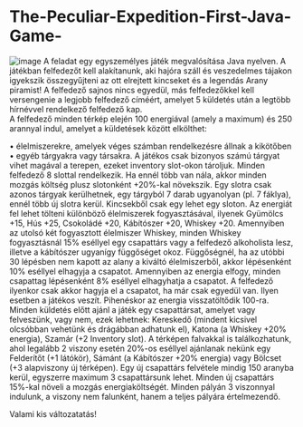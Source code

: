 # The-Peculiar-Expedition-First-Java-Game-
![image](https://user-images.githubusercontent.com/68961069/192540617-3caf35dd-8531-47e4-9a1d-702eaf77ef03.png)
A feladat egy egyszemélyes játék megvalósítása Java 
nyelven. A játékban felfedezőt kell alakítanunk, aki hajóra száll 
és veszedelmes tájakon igyekszik összegyűjteni az ott elrejtett 
kincseket és a legendás Arany piramist! A felfedező sajnos 
nincs egyedül, más felfedezőkkel kell versengenie a legjobb 
felfedező címéért, amelyet 5 küldetés után a legtöbb hírnévvel 
rendelkező felfedező kap. <br>
A felfedező minden térkép elején 100 energiával
(amely a maximum) és 250 arannyal indul, amelyet a 
küldetések között elkölthet:

• élelmiszerekre, amelyek véges számban rendelkezésre állnak a kikötőben
• egyéb tárgyakra vagy társakra.
A játékos csak bizonyos számú tárgyat vihet magával a terepen, ezeket inventory slot-okon tároljuk. 
Minden felfedező 8 slottal rendelkezik. Ha ennél több van nála, akkor minden mozgás költség plusz 
slotonként +20%-kal növekszik. Egy slotra csak azonos tárgyak kerülhetnek, egy tárgyból 7 darab 
ugyanolyan (pl. 7 fáklya), ennél több új slotra kerül. Kincsekből csak egy lehet egy sloton.
Az energiát fel lehet tölteni különböző élelmiszerek fogyasztásával, ilyenek Gyümölcs +15, 
Hús +25, Csokoládé +20, Kábítószer +20, Whiskey +20. Amennyiben az utolsó két fogyasztott 
élelmiszer Whiskey, minden Whiskey fogyasztásnál 15% eséllyel egy csapattárs vagy a felfedező 
alkoholista lesz, illetve a kábítószer ugyanígy függőséget okoz. Függőségnél, ha az utóbbi 30 
lépésben nem kapott az alany a kiváltó élelmiszerből, akkor lépésenként 10% eséllyel elhagyja a 
csapatot. Amennyiben az energia elfogy, minden csapattag lépésenként 8% eséllyel elhagyhatja a 
csapatot. A felfedező ilyenkor csak akkor hagyja el a csapatot, ha már csak egyedül van. Ilyen 
esetben a játékos veszít. Pihenéskor az energia visszatöltődik 100-ra.
Minden küldetés előtt ajánl a játék egy csapattársat, amelyet vagy felveszünk, vagy nem, 
ezek lehetnek: Kereskedő (mindent kicsivel olcsóbban vehetünk és drágábban adhatunk el), 
Katona (a Whiskey +20% energia), Szamár (+2 Inventory slot). A térképen falvakkal is 
találkozhatunk, ahol legalább 2 viszony esetén 20%-os eséllyel ajánlanak nekünk egy Felderítőt
(+1 látókör), Sámánt (a Kábítószer +20% energia) vagy Bölcset (+3 alapviszony új térképen). Egy 
új csapattárs felvétele mindig 150 aranyba kerül, egyszerre maximum 3 csapattársunk lehet. Minden 
új csapattárs 15%-kal növeli a mozgás energiaköltségét. Minden pályán 3 viszonnyal indulunk, a 
viszony nem falunként, hanem a teljes pályára értelmezendő.


Valami kis változatatás!